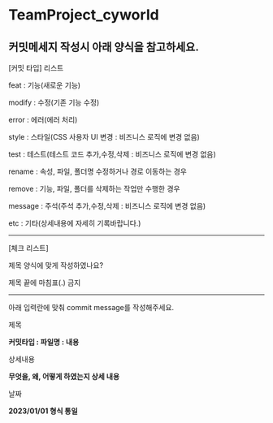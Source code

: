 # TeamProject_cyworld
## 커밋메세지 작성시 아래 양식을 참고하세요.


 [커밋 타입] 리스트
 
 feat          : 기능(새로운 기능)
 
 modify        : 수정(기존 기능 수정)
 
 error         : 에러(에러 처리)
 
 style         : 스타일(CSS 사용자 UI 변경 : 비즈니스 로직에 변경 없음)
 
 test          : 테스트(테스트 코드 추가,수정,삭제 : 비즈니스 로직에 변경 없음)
 
 rename        : 속성, 파일, 폴더명 수정하거나 경로 이동하는 경우
 
 remove        : 기능, 파일, 폴더를 삭제하는 작업만 수행한 경우
 
 message       : 주석(주석 추가,수정,삭제 : 비즈니스 로직에 변경 없음)
 
 etc           : 기타(상세내용에 자세히 기록바랍니다.)
 
-----------------------
 [체크 리스트]
 
 제목 양식에 맞게 작성하였나요?
 
 제목 끝에 마침표(.) 금지
 
-----------------------

 아래 입력란에 맞춰 commit message를 작성해주세요.

 제목
 
 **커밋타입 : 파일명 : 내용**
 
>>

 상세내용
 
 **무엇을, 왜, 어떻게 하였는지 상세 내용**
 
>>

 날짜
 
 **2023/01/01 형식 통일**
 
>>
